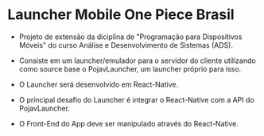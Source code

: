 # Launcher Mobile One Piece Brasil

- Projeto de extensão da diciplina de "Programação para Dispositivos Móveis" do curso Análise e Desenvolvimento de Sistemas (ADS).

- Consiste em um launcher/emulador para o servidor do cliente utilizando como source base o PojavLauncher, um launcher próprio para isso.

- O Launcher será desenvolvido em React-Native.

- O principal desafio do Launcher é integrar o React-Native com a API do PojavLauncher.

- O Front-End do App deve ser manipulado através do React-Native.
